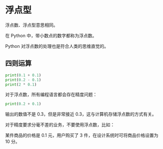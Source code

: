 # 浮点型

浮点数、浮点型意思相同。

在 Python 中，带小数点的数字都称为浮点数。

Python 对浮点数的处理也是符合人类的思维直觉的。

## 四则运算

<div class="run"></div>

```python
print(0.1 + 0.1)
print(0.2 - 0.1)
print(2 * 0.1)
```

对于浮点数，所有编程语言都会存在精度问题：

<div class="run"></div>

```python
print(0.2 + 0.1)
```

输出的数值不是 0.3，但是非常接近 0.3，这与计算机存储浮点数的方式有关。

对于精度要求分毫不差的业务，不要使用浮点数，比如：

某件商品的价格是 0.1 元，用户购买了 3 件，在设计系统时可将商品价格设置为 10 分。
